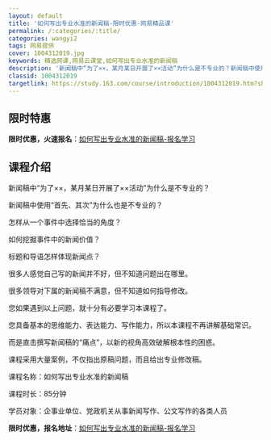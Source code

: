 ```yaml
---
layout: default
title: '如何写出专业水准的新闻稿-限时优惠-网易精品课'
permalink: /:categories/:title/
categories: wangyi2
tags: 网易提供
cover: 1004312019.jpg
keywords: 精选网课,网易云课堂,如何写出专业水准的新闻稿
description: '新闻稿中“为了××，某月某日开展了××活动”为什么是不专业的？新闻稿中使用“首先、其次”为什么也是不专业的？怎样从一个事'
classid: 1004312019
targetlink: https://study.163.com/course/introduction/1004312019.htm?share=1&shareId=1025206652&utm_campaign=share&utm_medium=iphoneShare&utm_source=&utm_u=1025206652
---
```


## 限时特惠

**限时优惠，火速报名**：[如何写出专业水准的新闻稿-报名学习](https://study.163.com/course/introduction/1004312019.htm?share=1&shareId=1025206652&utm_campaign=share&utm_medium=iphoneShare&utm_source=&utm_u=1025206652)

## 课程介绍

新闻稿中“为了××，某月某日开展了××活动”为什么是不专业的？

新闻稿中使用“首先、其次”为什么也是不专业的？

怎样从一个事件中选择恰当的角度？

如何挖掘事件中的新闻价值？

标题和导语怎样体现新闻点？



很多人感觉自己写的新闻并不好，但不知道问题出在哪里。

很多领导对下属的新闻稿不满意，但不知道如何指导修改。



您如果遇到以上问题，就十分有必要学习本课程了。

您具备基本的思维能力、表达能力、写作能力，所以本课程不再讲解基础常识。

而是直击撰写新闻稿的“痛点”，以新的视角高效破解根本性的困惑。

课程采用大量案例，不仅指出原稿问题，而且给出专业修改稿。



课程名称：如何写出专业水准的新闻稿

课程时长：85分钟

学员对象：企事业单位、党政机关从事新闻写作、公文写作的各类人员

**限时优惠，报名地址**：[如何写出专业水准的新闻稿-报名学习](https://study.163.com/course/introduction/1004312019.htm?share=1&shareId=1025206652&utm_campaign=share&utm_medium=iphoneShare&utm_source=&utm_u=1025206652)

